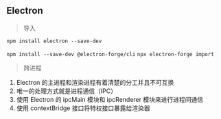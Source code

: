 #

## Electron

> 导入

`npm install electron --save-dev`

`npm install --save-dev @electron-forge/cli`
`npx electron-forge import`

> 跨进程

1. Electron 的主进程和渲染进程有着清楚的分工并且不可互换
2. 唯一的处理方式就是进程通信（IPC）
3. 使用 Electron 的 ipcMain 模块和 ipcRenderer 模块来进行进程间通信
4. 使用 contextBridge 接口将特权接口暴露给渲染器
